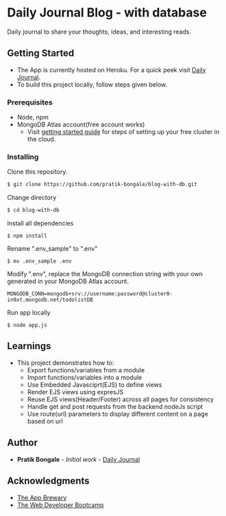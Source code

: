 # Daily Journal Blog - with database
Daily journal to share your thoughts, ideas, and interesting reads.

## Getting Started
- The App is currently hosted on Heroku. For a quick peek visit [Daily Journal]().
- To build this project locally, follow steps given below.

### Prerequisites
- Node, npm
- MongoDB Atlas account(free account works)
  - Visit [getting started guide](https://docs.atlas.mongodb.com/getting-started/) for steps of setting up your free cluster in the cloud.

### Installing
Clone this repository. 
```bash
$ git clone https://github.com/pratik-bongale/blog-with-db.git
```

Change directory
```bash
$ cd blog-with-db
```

Install all dependencies
```
$ npm install
```

Rename ".env_sample" to ".env"
```
$ mv .env_sample .env
```

Modify ".env", replace the MongoDB connection string with your own generated in your MongoDB Atlas account.
```
MONGODB_CONN=mongodb+srv://username:password@cluster0-in9xt.mongodb.net/todolistDB
```

Run app locally
```
$ node app.js
```

## Learnings
- This project demonstrates how to:
  - Export functions/variables from a module
  - Import functions/variables into a module
  - Use Embedded Javasciprt(EJS) to define views
  - Render EJS views using expresJS
  - Reuse EJS views(Header/Footer) across all pages for consistency
  - Handle get and post requests from the backend nodeJs script
  - Use route(url) parameters to display different content on a page based on url

## Author
- **Pratik Bongale** - *Initial work* - [Daily Journal](https://github.com/pratik-bongale/blog-with-db.git)


## Acknowledgments
- [The App Brewary](https://www.appbrewery.co/p/web-development-course-resources/)
- [The Web Developer Bootcamp](https://www.udemy.com/course/the-web-developer-bootcamp/)
